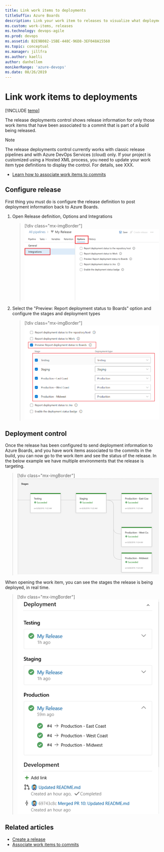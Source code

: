 ```yaml
---
title: Link work items to deployments
titleSuffix: Azure Boards
description: Link your work item to releases to visualize what deployments your work item has been deployed too
ms.custom: work-items, releases
ms.technology: devops-agile
ms.prod: devops
ms.assetid: B2E9B082-15BE-448C-96D8-3EF048A15560
ms.topic: conceptual
ms.manager: jillfra
ms.author: kaelli
author: danhellem
monikerRange: 'azure-devops'
ms.date: 08/26/2019
--- 
```


# Link work items to deployments

[!INCLUDE [temp](../_shared/version-vsts-only.md)]

The release deployments control shows release information for only those work items that have been associated to a commit that is part of a build being released.

> [!NOTE]  
> The release deployments control currently works with classic release pipelines and with Azure DevOps Services (cloud) only.  If your project is customized using a Hosted XML process, you need to update your work item type definitions to display the control. For details, see XXX. 


- [Learn how to associate work items to commits](../backlogs/connect-work-items-to-git-dev-ops.md)

## Configure release

First thing you must do is configure the release definition to post deployment information back to Azure Boards. 

1. Open Release definition, Options and Integrations

   > [!div class="mx-imgBorder"]  
   > ![Release Settings](_img/deployments-control/release-settings-1.png)

2. Select the "Preview: Report deployment status to Boards" option and configure the stages and deployment types

   > [!div class="mx-imgBorder"]  
   > ![Release Settings Stages](_img/deployments-control/release-settings-stages-1.png)

## Deployment control

Once the release has been configured to send deployment information to Azure Boards, and you have work items associated to the commits in the build, you can now go to the work item and see the status of the release. In the below example we have multiple environments that the release is targeting.

> [!div class="mx-imgBorder"]  
> ![Release Settings Stages](_img/deployments-control/releases-stages-1.png)

When opening the work item, you can see the stages the release is being deployed, in real time.

> [!div class="mx-imgBorder"]  
> ![Release Settings Stages](_img/deployments-control/deployments-control-1.png)

## Related articles  

- [Create a release](../../pipelines/release/define-multistage-release-process.md)
- [Associate work items to commits](../backlogs/connect-work-items-to-git-dev-ops.md)


